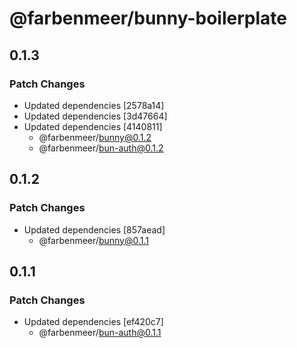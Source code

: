 # @farbenmeer/bunny-boilerplate

## 0.1.3

### Patch Changes

- Updated dependencies [2578a14]
- Updated dependencies [3d47664]
- Updated dependencies [4140811]
  - @farbenmeer/bunny@0.1.2
  - @farbenmeer/bun-auth@0.1.2

## 0.1.2

### Patch Changes

- Updated dependencies [857aead]
  - @farbenmeer/bunny@0.1.1

## 0.1.1

### Patch Changes

- Updated dependencies [ef420c7]
  - @farbenmeer/bun-auth@0.1.1
